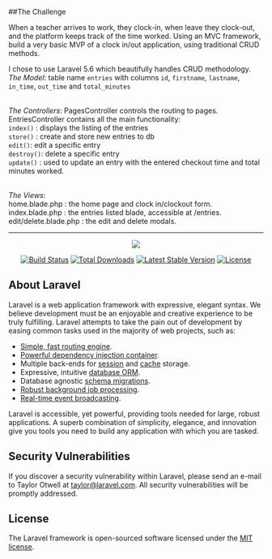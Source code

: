 ##The Challenge

When a teacher arrives to work, they clock-in, when leave they clock-out, and the platform keeps track of the time worked.
Using an MVC framework, build a very basic MVP of a clock in/out application, using traditional CRUD methods.

I chose to use Laravel 5.6 which beautifully handles CRUD methodology. 
</br>*The Model*: table name `entries` with columns `id`, `firstname`, `lastname`, `in_time`, `out_time` and `total_minutes`

</br>*The Controllers*: PagesController controls the routing to pages. EntriesController contains all the main functionality:
</br>`index()` : displays the listing of the entries 
</br>`store()` : create and store new entries to db 
</br>`edit()`: edit a specific entry
</br>`destroy()`: delete a specific entry
</br>`update()` : used to update an entry with the entered checkout time and total minutes worked.

</br>*The Views*:
</br>home.blade.php : the home page and clock in/clockout form.
</br>index.blade.php : the entries listed blade, accessible at /entries.
</br>edit/delete.blade.php : the edit and delete modals.



-----------------------------------------------------------------------------------------------------------------------------
<p align="center"><img src="https://laravel.com/assets/img/components/logo-laravel.svg"></p>

<p align="center">
<a href="https://travis-ci.org/laravel/framework"><img src="https://travis-ci.org/laravel/framework.svg" alt="Build Status"></a>
<a href="https://packagist.org/packages/laravel/framework"><img src="https://poser.pugx.org/laravel/framework/d/total.svg" alt="Total Downloads"></a>
<a href="https://packagist.org/packages/laravel/framework"><img src="https://poser.pugx.org/laravel/framework/v/stable.svg" alt="Latest Stable Version"></a>
<a href="https://packagist.org/packages/laravel/framework"><img src="https://poser.pugx.org/laravel/framework/license.svg" alt="License"></a>
</p>

## About Laravel

Laravel is a web application framework with expressive, elegant syntax. We believe development must be an enjoyable and creative experience to be truly fulfilling. Laravel attempts to take the pain out of development by easing common tasks used in the majority of web projects, such as:

- [Simple, fast routing engine](https://laravel.com/docs/routing).
- [Powerful dependency injection container](https://laravel.com/docs/container).
- Multiple back-ends for [session](https://laravel.com/docs/session) and [cache](https://laravel.com/docs/cache) storage.
- Expressive, intuitive [database ORM](https://laravel.com/docs/eloquent).
- Database agnostic [schema migrations](https://laravel.com/docs/migrations).
- [Robust background job processing](https://laravel.com/docs/queues).
- [Real-time event broadcasting](https://laravel.com/docs/broadcasting).

Laravel is accessible, yet powerful, providing tools needed for large, robust applications. A superb combination of simplicity, elegance, and innovation give you tools you need to build any application with which you are tasked.

## Security Vulnerabilities

If you discover a security vulnerability within Laravel, please send an e-mail to Taylor Otwell at taylor@laravel.com. All security vulnerabilities will be promptly addressed.

## License

The Laravel framework is open-sourced software licensed under the [MIT license](http://opensource.org/licenses/MIT).
